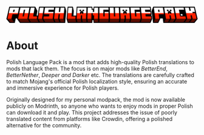 ![Mod Name](https://github.com/kierohere/Polish-Language-Pack/blob/main/images/mod_name.png "Mod Name")

# About

Polish Language Pack is a mod that adds high-quality Polish translations to mods that lack them. The focus is on major mods like *BetterEnd*, *BetterNether*, *Deeper and Darker* etc. The translations are carefully crafted to match Mojang's official Polish localization style, ensuring an accurate and immersive experience for Polish players.

Originally designed for my personal modpack, the mod is now available publicly on Modrinth, so anyone who wants to enjoy mods in proper Polish can download it and play. This project addresses the issue of poorly translated content from platforms like Crowdin, offering a polished alternative for the community.
